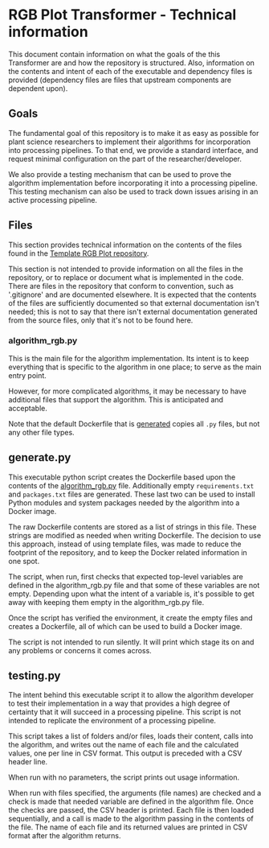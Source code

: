 # RGB Plot Transformer - Technical information
This document contain information on what the goals of the this Transformer are and how the repository is structured.
Also, information on the contents and intent of each of the executable and dependency files is provided (dependency files are files that upstream components are dependent upon).

## Goals
The fundamental goal of this repository is to make it as easy as possible for plant science researchers to implement their algorithms for incorporation into processing pipelines.
To that end, we provide a standard interface, and request minimal configuration on the part of the researcher/developer.

We also provide a testing mechanism that can be used to prove the algorithm implementation before incorporating it into a processing pipeline.
This testing mechanism can also be used to track down issues arising in an active processing pipeline.

## Files
This section provides technical information on the contents of the files found in the [Template RGB Plot repository](https://github.com/AgPipeline/template-rgb-plot).

This section is not intended to provide information on all the files in the repository, or to replace or document what is implemented in the code.
There are files in the repository that conform to convention, such as '.gitignore' and are documented elsewhere.
It is expected that the contents of the files are sufficiently documented so that external documentation isn't needed; this is not to say that there isn't external documentation generated from the source files, only that it's not to be found here.

### algorithm_rgb.py <a name="algorithm_rgb" />
This is the main file for the algorithm implementation.
Its intent is to keep everything that is specific to the algorithm in one place; to serve as the main entry point.

However, for more complicated algorithms, it may be necessary to have additional files that support the algorithm.
This is anticipated and acceptable.

Note that the default Dockerfile that is [generated](#generate) copies all `.py` files, but not any other file types.

## generate.py <a name="generate" />
This executable python script creates the Dockerfile based upon the contents of the [algorithm_rgb.py](#algorithm_rgb) file.
Additionally empty `requirements.txt` and `packages.txt` files are generated.
These last two can be used to install Python modules and system packages needed by the algorithm into a Docker image.

The raw Dockerfile contents are stored as a list of strings in this file.
These strings are modified as needed when writing Dockerfile.
The decision to use this approach, instead of using template files, was made to reduce the footprint of the repository, and to keep the Docker related information in one spot.

The script, when run, first checks that expected top-level variables are defined in the algorithm_rgb.py file and that some of these variables are not empty.
Depending upon what the intent of a variable is, it's possible to get away with keeping them empty in the algorithm_rgb.py file.

Once the script has verified the environment, it create the empty files and creates a Dockerfile, all of which can be used to build a Docker image.

The script is not intended to run silently.
It will print which stage its on and any problems or concerns it comes across.

## testing.py <a name="testing" />
The intent behind this executable script it to allow the algorithm developer to test their implementation in a way that provides a high degree of certainty that it will succeed in a processing pipeline.
This script is not intended to replicate the environment of a processing pipeline. 

This script takes a list of folders and/or files, loads their content, calls into the algorithm, and writes out the name of each file and the calculated values, one per line in CSV format.
This output is preceded with a CSV header line.

When run with no parameters, the script prints out usage information.

When run with files specified, the arguments (file names) are checked and a check is made that needed variable are defined in the algorithm file.
Once the checks are passed, the CSV header is printed.
Each file is then loaded sequentially, and a call is made to the algorithm passing in the contents of the file.
The name of each file and its returned values are printed in CSV format after the algorithm returns.
